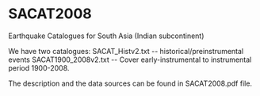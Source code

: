 # SACAT2008
Earthquake Catalogues for South Asia (Indian subcontinent)

We have two catalogues: 
SACAT_Histv2.txt     -- historical/preinstrumental events
SACAT1900_2008v2.txt -- Cover early-instrumental to instrumental period 1900-2008.

The description and the data sources can be found in SACAT2008.pdf file.
